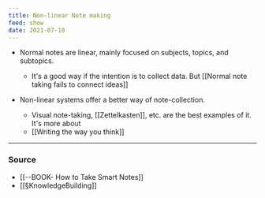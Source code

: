 ```yaml
---
title: Non-linear Note making
feed: show
date: 2021-07-10
---
```


- Normal notes are linear, mainly focused on subjects, topics, and subtopics. 
	- It's a good way if the intention is to collect data. But [[Normal note taking fails to connect ideas]]

- Non-linear systems offer a better way of note-collection. 
	- Visual note-taking, [[Zettelkasten]], etc. are the best examples of it. It's more about 
	- [[Writing the way you think]]

---

### Source
- [[--BOOK- How to Take Smart Notes]]
- [[§KnowledgeBuilding]]